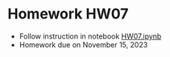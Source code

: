 # Homework HW07

- Follow instruction in notebook [HW07.ipynb](HW07.ipynb)
- Homework due on November 15, 2023
